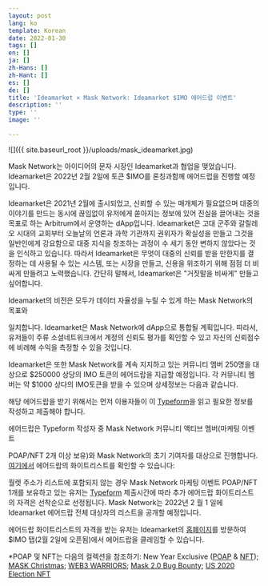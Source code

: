 ```yaml
---
layout: post
lang: ko
template: Korean
date: 2022-01-30
tags: []
en: []
ja: []
zh-Hans: []
zh-Hant: []
es: []
de: []
title: 'Ideamarket × Mask Network: Ideamarket $IMO 에어드럽 이벤트'
description: ''
type: ''
image: ''

---
```

![]({{ site.baseurl_root }}/uploads/mask_ideamarket.jpg)

Mask Network는 아이디어의 문자 시장인 Ideamarket과 협업을 맺었습니다. Ideamarket은 2022년 2월 2일에 토큰 $IMO를 론칭과함께 에어드럽을 진행할 예정입니다.

Ideamarket은 2021년 2월에 출시되었고, 신뢰할 수 있는 매개체가 필요없으며 대중의 이야기를 만드는 동시에 끊임없이 유저에게 쏟아지는 정보에 있어 진실을 끌어내는 것을 목표로 하는 Arbitrum에서 운영하는 dApp입니다. Ideamarket은 고대 군주와 갈릴레오 시대의 교회부터 오늘날의 언론과 과학 기관까지 권위자가 확실성을 만들고 그것을 일반인에게 강요함으로 대중 지식을 창조하는 과정이 수 세기 동안 변하지 않았다는 것을 인식하고 있습니다. 따라서 Ideamarket은 무엇이 대중의 신뢰를 받을 만한지를 결정하는 데 사용될 수 있는 시스템, 또는 시장을 만들고, 신용을 위조하기 위해 점점 더 비싸게 만들려고 노력했습니다. 간단히 말해서, Ideamarket은 "거짓말을 비싸게" 만들고 싶어합니다.

Ideamarket의 비전은 모두가 데이터 자율성을 누릴 수 있게 하는 Mask Network의 목표와

일치합니다. Ideamarket은 Mask Network에 dApp으로 통합될 계획입니다. 따라서, 유저들이 주류 소셜네트워크에서 계정의 신뢰도 평가를 획인할 수 있고 자신의 신뢰점수에 비례해 수익을 측정할 수 있을 것입니다.

Ideamarket은 또한 Mask Network를 계속 지지하고 있는 커뮤니티 멤버 250명을 대상으로 $250000 상당의 IMO 토큰의 에어드랍을 지급할 예정입니다. 각 커뮤니티 멤버는 약 $1000 상다의 IMO토큰을 받을 수 있으며 상세정보는 다음과 같습니다.

해당 에어드랍을 받기 위해서는 먼저 이용자들이 이 [Typeform](https://yrbqj272q2e.typeform.com/to/LgJZc25q)을 읽고 필요한 정보를 작성하고 제출해야 합니다.

에어드랍은 Typeform 작성자 중 Mask Network 커뮤니티 액티브 멤버(마케팅 이벤트

POAP/NFT 2개 이상 보유)와 Mask Network의 초기 기여자를 대상으로 진행합니다. [여기에서](https://docs.google.com/spreadsheets/d/1YF7fuGP6n39MzsAz8EyA8vwXBbFx4eowEut7jVnjvkI/edit#gid=0) 에어드랍의 화이트리스트를 확인할 수 있습니다:

월렛 주소가 리스트에 포함되지 않는 경우 Mask Network 마케팅 이벤트 POAP/NFT 1개를 보유하고 있는 유저는 [Typeform](https://yrbqj272q2e.typeform.com/to/LgJZc25q) 제출시간에 따라 추가 에어드랍 화이트리스트의 자격은 선착순으로 선정됩니다. Mask Network는 2022년 2 월 1 일에 Ideamarket 에어드랍 전체 대상자의 리스트을 공개할 예정입니다.

에어드랍 화이트리스트의 자격을 받는 유저는 Ideamarket의 [홈폐이지](https://ideamarket.io/)를 방문하여 $IMO 탭(2월 2일에 오픈됨)에서 에어드랍을 클레임할 수 있습니다.

\*POAP 및 NFT는 다음의 컬렉션을 참조하기: New Year Exclusive ([POAP](https://poap.gallery/event/21475) & [NFT](https://opensea.io/collection/masknetwork2022)); [MASK Christmas](https://poap.gallery/event/19976); [WEB3 WARRIORS](https://poap.gallery/event/16153); [Mask 2.0 Bug Bounty](https://poap.gallery/event/13039); [US 2020 Election NFT](https://opensea.io/collection/us-2020-election-nft)